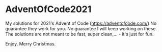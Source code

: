 # AdventOfCode2021

My solutions for 2021's Advent of Code (https://adventofcode.com/)
No guarantee they work for you.
No guarantee I will keep working on these.
The solutions are not meant to be fast, super clean,... - it's just for fun.

Enjoy. Merry Christmas.
